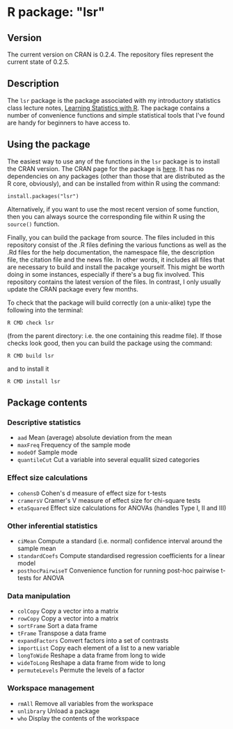 # R package: "lsr"

## Version

The current version on CRAN is 0.2.4. The repository files represent the current state of 0.2.5.

## Description

The `lsr` package is the package associated with my introductory statistics class lecture notes, <a href="http://ua.edu.au/ccs/teaching/lsr">Learning Statistics with R</a>. The package contains a number of convenience functions and simple statistical tools that I've found are handy for beginners to have access to. 

## Using the package

The easiest way to use any of the functions in the `lsr` package is to install the CRAN version. The CRAN page for the package is <a href="http://cran.r-project.org/web/packages/lsr/index.html">here</a>. It has no dependencies on any packages (other than those that are distributed as the R core, obviously), and can be installed from within R using the command:

`install.packages("lsr")` 

Alternatively, if you want to use the most recent version of some function, then you can always source the corresponding file within R using the `source()` function.

Finally, you can build the package from source. The files included in this repository consist of the .R files defining the various functions as well as the .Rd files for the help documentation, the namespace file, the description file, the citation file and the news file. In other words, it includes all files that are necessary to build and install the pacakge yourself. This might be worth doing in some instances, especially if there's a bug fix involved. This repository contains the latest version of the files. In contrast, I only usually update the CRAN package every few months. 

To check that the package will build correctly (on a unix-alike) type the following into the terminal:

`R CMD check lsr`

(from the parent directory: i.e. the one containing this readme file). If those checks look good, then you can build the package using the command:

`R CMD build lsr`

and to install it

`R CMD install lsr`

## Package contents

### Descriptive statistics

- `aad`	Mean (average) absolute deviation from the mean
- `maxFreq`	Frequency of the sample mode
- `modeOf`	Sample mode 
- `quantileCut`	Cut a variable into several equallit sized categories

### Effect size calculations

- `cohensD`	Cohen's d measure of effect size for t-tests
- `cramersV`	Cramer's V measure of effect size for chi-square tests
- `etaSquared`	Effect size calculations for ANOVAs (handles Type I, II and III)

### Other inferential statistics

- `ciMean`	Compute a standard (i.e. normal) confidence interval around the sample mean
- `standardCoefs`	Compute standardised regression coefficients for a linear model
- `posthocPairwiseT`	Convenience function for running post-hoc pairwise t-tests for ANOVA

### Data manipulation

- `colCopy`	Copy a vector into a matrix
- `rowCopy`	Copy a vector into a matrix
- `sortFrame`	Sort a data frame
- `tFrame`	Transpose a data frame
- `expandFactors`	Convert factors into a set of contrasts
- `importList`	Copy each element of a list to a new variable
- `longToWide`	Reshape a data frame from long to wide
- `wideToLong`	Reshape a data frame from wide to long
- `permuteLevels`	Permute the levels of a factor

### Workspace management

- `rmAll`	Remove all variables from the workspace
- `unlibrary`	Unload a package
- `who`	Display the contents of the workspace